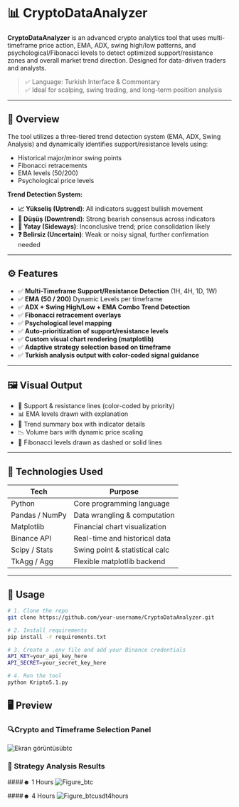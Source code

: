 # 📊 CryptoDataAnalyzer

**CryptoDataAnalyzer** is an advanced crypto analytics tool that uses multi-timeframe price action, EMA, ADX, swing high/low patterns, and psychological/Fibonacci levels to detect optimized support/resistance zones and overall market trend direction. Designed for data-driven traders and analysts.

> ✅ Language: Turkish Interface & Commentary  
> ✅ Ideal for scalping, swing trading, and long-term position analysis

---

## 🧠 Overview

The tool utilizes a three-tiered trend detection system (EMA, ADX, Swing Analysis) and dynamically identifies support/resistance levels using:
- Historical major/minor swing points
- Fibonacci retracements
- EMA levels (50/200)
- Psychological price levels

**Trend Detection System:**
- **📈 Yükseliş (Uptrend)**: All indicators suggest bullish movement
- **🔻 Düşüş (Downtrend)**: Strong bearish consensus across indicators
- **🔄 Yatay (Sideways)**: Inconclusive trend; price consolidation likely
- **❓ Belirsiz (Uncertain)**: Weak or noisy signal, further confirmation needed

---

## ⚙️ Features

- ✅ **Multi-Timeframe Support/Resistance Detection** (1H, 4H, 1D, 1W)
- ✅ **EMA (50 / 200)** Dynamic Levels per timeframe
- ✅ **ADX + Swing High/Low + EMA Combo Trend Detection**
- ✅ **Fibonacci retracement overlays**
- ✅ **Psychological level mapping**
- ✅ **Auto-prioritization of support/resistance levels**
- ✅ **Custom visual chart rendering (matplotlib)**
- ✅ **Adaptive strategy selection based on timeframe**
- ✅ **Turkish analysis output with color-coded signal guidance**

---

## 🖼️ Visual Output

- 📌 Support & resistance lines (color-coded by priority)
- 📊 EMA levels drawn with explanation
- 🧠 Trend summary box with indicator details
- 📉 Volume bars with dynamic price scaling
- 🔺 Fibonacci levels drawn as dashed or solid lines

---

## 🧰 Technologies Used

| Tech              | Purpose                        |
|------------------|--------------------------------|
| Python           | Core programming language      |
| Pandas / NumPy   | Data wrangling & computation   |
| Matplotlib       | Financial chart visualization  |
| Binance API      | Real-time and historical data  |
| Scipy / Stats    | Swing point & statistical calc |
| TkAgg / Agg      | Flexible matplotlib backend    |

---

## 🚀 Usage

```bash
# 1. Clone the repo
git clone https://github.com/your-username/CryptoDataAnalyzer.git

# 2. Install requirements
pip install -r requirements.txt

# 3. Create a .env file and add your Binance credentials
API_KEY=your_api_key_here
API_SECRET=your_secret_key_here

# 4. Run the tool
python Kripto5.1.py
```

## 🖥️ Preview
### 🔍Crypto and Timeframe Selection Panel
![Ekran görüntüsübtc](https://github.com/user-attachments/assets/fb819abd-d69a-4db5-94ea-1094b0966a79)

### 🤖 Strategy Analysis Results
####☻ 1 Hours
![Figure_btc](https://github.com/user-attachments/assets/ddc48c80-5214-4d7d-a99a-d4f1d8b51605)

####☻ 4 Hours
![Figure_btcusdt4hours](https://github.com/user-attachments/assets/26f74d21-b6c6-4a5e-bc07-653043fc02f4)

